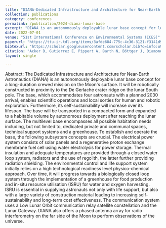 ```yaml
---
title: "DIANA-Dedicated Infrastructure and Architecture for Near-Earth Astronautics"
collection: publications
category: conferences
permalink: /publication/2024-diana-lunar-base
excerpt: "DIANA is an autonomously deployable lunar base concept for long-duration crewed missions on the Moon's surface, focusing on sustainability, ISRU, and scientific exploration."
date: 2022-07-01
venue: "51st International Conference on Environmental Systems (ICES)"
paperurl: "https://ttu-ir.tdl.org/items/8afde684-775c-4c36-8121-f3141d9cb142"
bibtexurl: "https://scholar.googleusercontent.com/scholar.bib?q=info:u9on5HEfM1cJ:scholar.google.com/&output=citation&scisdr=ClHVB8wzEM3TvaMPYbs:AFWwaeYAAAAAaBUJebtmmfNu-NkRkGltDjfHotI&scisig=AFWwaeYAAAAAaBUJealx7VFLM183dwNimbkayhE&scisf=4&ct=citation&cd=-1&hl=en"
citation: "Acker D, Gutierrez E, Pippert A, Barth N, Böttger J, Diamond M, Kugic A, Palacios Calatayud J, Modi P, Krein V, Khan SA. DIANA-Dedicated Infrastructure and Architecture for Near-Earth Astronautics. 51st International Conference on Environmental Systems (ICES). 07/2022."
layout: single

---
```


Abstract:
The Dedicated Infrastructure and Architecture for Near-Earth Astronautics (DIANA) is an autonomously deployable lunar base concept for a long-duration crewed mission on the Moon's surface. It will be robotically constructed in proximity to the De Gerlache crater ridge on the lunar South pole. The base, which accommodates four astronauts with a planned 2030 arrival, enables scientific operations and local sorties for human and robotic exploration. Furthermore, its self-sustainability will increase over its lifespan. The base will be transported in a compacted form and expanded to a habitable volume by autonomous deployment after reaching the lunar surface. The multilevel base encompasses all possible habitation needs including, but not limited to, dedicated private and communal spaces, technical support systems and a greenhouse. To establish and operate the base, the following subsystem concepts are crucial. The electrical power system consists of solar panels and a regenerative proton exchange membrane fuel cell using water electrolysis for power storage. Thermal insulation and adequate temperatures are provided through a closed water loop system, radiators and the use of regolith, the latter further providing radiation shielding. The environmental control and life support system initially relies on a high technological readiness level physico-chemical approach. Over time, it will progress towards a biologically closed loop system through the implementation of a greenhouse for food production and in-situ resource utilisation (ISRU) for water and oxygen harvesting. ISRU is essential in supplying astronauts not only with life support, but also with a large variety of construction material leading to increasing self-sustainability and long-term cost effectiveness. The communication system uses a Low Lunar Orbit communication relay satellite constellation and the Lunar Gateway. DIANA also offers a phased antenna array for radio interferometry on the far side of the Moon to perform observations of the universe.